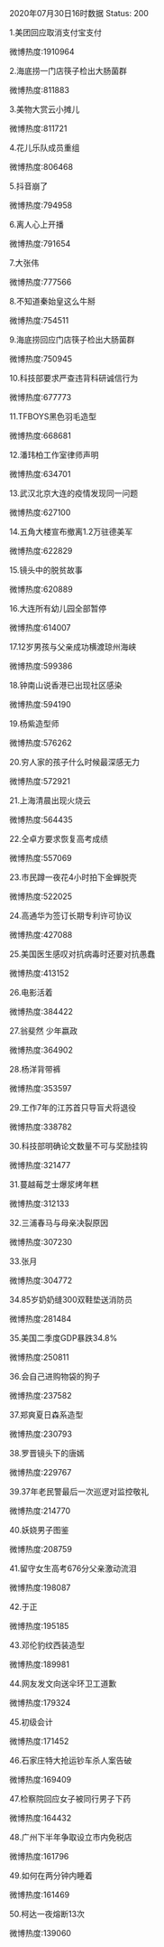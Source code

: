 2020年07月30日16时数据
Status: 200

1.美团回应取消支付宝支付

微博热度:1910964

2.海底捞一门店筷子检出大肠菌群

微博热度:811883

3.美物大赏云小摊儿

微博热度:811721

4.花儿乐队成员重组

微博热度:806468

5.抖音崩了

微博热度:794958

6.离人心上开播

微博热度:791654

7.大张伟

微博热度:777566

8.不知道秦始皇这么牛掰

微博热度:754511

9.海底捞回应门店筷子检出大肠菌群

微博热度:750945

10.科技部要求严查违背科研诚信行为

微博热度:677773

11.TFBOYS黑色羽毛造型

微博热度:668681

12.潘玮柏工作室律师声明

微博热度:634701

13.武汉北京大连的疫情发现同一问题

微博热度:627100

14.五角大楼宣布撤离1.2万驻德美军

微博热度:622829

15.镜头中的脱贫故事

微博热度:620889

16.大连所有幼儿园全部暂停

微博热度:614007

17.12岁男孩与父亲成功横渡琼州海峡

微博热度:599386

18.钟南山说香港已出现社区感染

微博热度:594190

19.杨紫造型师

微博热度:576262

20.穷人家的孩子什么时候最深感无力

微博热度:572921

21.上海清晨出现火烧云

微博热度:564435

22.仝卓方要求恢复高考成绩

微博热度:557069

23.市民蹲一夜花4小时拍下金蝉脱壳

微博热度:522025

24.高通华为签订长期专利许可协议

微博热度:427088

25.美国医生感叹对抗病毒时还要对抗愚蠢

微博热度:413152

26.电影活着

微博热度:384422

27.翁斐然 少年嬴政

微博热度:364902

28.杨洋背带裤

微博热度:353597

29.工作7年的江苏首只导盲犬将退役

微博热度:338782

30.科技部明确论文数量不可与奖励挂钩

微博热度:321477

31.蔓越莓芝士爆浆烤年糕

微博热度:312133

32.三浦春马与母亲决裂原因

微博热度:307230

33.张月

微博热度:304772

34.85岁奶奶缝300双鞋垫送消防员

微博热度:281484

35.美国二季度GDP暴跌34.8%

微博热度:250811

36.会自己进购物袋的狗子

微博热度:237582

37.郑爽夏日森系造型

微博热度:230793

38.罗晋镜头下的唐嫣

微博热度:229767

39.37年老民警最后一次巡逻对监控敬礼

微博热度:214770

40.妖娆男子图鉴

微博热度:208759

41.留守女生高考676分父亲激动流泪

微博热度:198087

42.于正

微博热度:195185

43.邓伦豹纹西装造型

微博热度:189981

44.网友发文向送伞环卫工道歉

微博热度:179324

45.初级会计

微博热度:171452

46.石家庄特大抢运钞车杀人案告破

微博热度:169409

47.检察院回应女子被同行男子下药

微博热度:164432

48.广州下半年争取设立市内免税店

微博热度:161796

49.如何在两分钟内睡着

微博热度:161469

50.柯达一夜熔断13次

微博热度:139060

